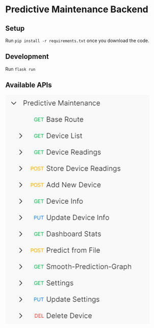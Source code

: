 # Predictive Maintenance Backend

## Setup

Run `pip install -r requirements.txt` once you download the code.

## Development

Run `flask run`

## Available APIs

![API](..\static_contents\APIs.png)